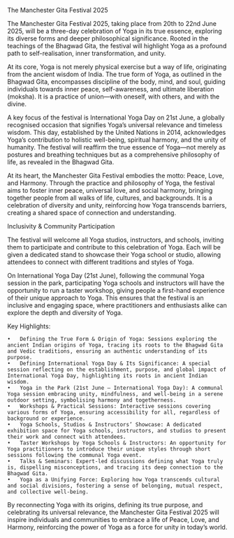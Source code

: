 The Manchester Gita Festival 2025

The Manchester Gita Festival 2025, taking place from 20th to 22nd June 2025, will be a three-day celebration of Yoga in its true essence, exploring its diverse forms and deeper philosophical significance. Rooted in the teachings of the Bhagwad Gita, the festival will highlight Yoga as a profound path to self-realisation, inner transformation, and unity.

At its core, Yoga is not merely physical exercise but a way of life, originating from the ancient wisdom of India. The true form of Yoga, as outlined in the Bhagwad Gita, encompasses discipline of the body, mind, and soul, guiding individuals towards inner peace, self-awareness, and ultimate liberation (moksha). It is a practice of union—with oneself, with others, and with the divine.

A key focus of the festival is International Yoga Day on 21st June, a globally recognised occasion that signifies Yoga’s universal relevance and timeless wisdom. This day, established by the United Nations in 2014, acknowledges Yoga’s contribution to holistic well-being, spiritual harmony, and the unity of humanity. The festival will reaffirm the true essence of Yoga—not merely as postures and breathing techniques but as a comprehensive philosophy of life, as revealed in the Bhagwad Gita.

At its heart, the Manchester Gita Festival embodies the motto: Peace, Love, and Harmony. Through the practice and philosophy of Yoga, the festival aims to foster inner peace, universal love, and social harmony, bringing together people from all walks of life, cultures, and backgrounds. It is a celebration of diversity and unity, reinforcing how Yoga transcends barriers, creating a shared space of connection and understanding.

Inclusivity & Community Participation

The festival will welcome all Yoga studios, instructors, and schools, inviting them to participate and contribute to this celebration of Yoga. Each will be given a dedicated stand to showcase their Yoga school or studio, allowing attendees to connect with different traditions and styles of Yoga.

On International Yoga Day (21st June), following the communal Yoga session in the park, participating Yoga schools and instructors will have the opportunity to run a taster workshop, giving people a first-hand experience of their unique approach to Yoga. This ensures that the festival is an inclusive and engaging space, where practitioners and enthusiasts alike can explore the depth and diversity of Yoga.

Key Highlights:

	•	Defining the True Form & Origin of Yoga: Sessions exploring the ancient Indian origins of Yoga, tracing its roots to the Bhagwad Gita and Vedic traditions, ensuring an authentic understanding of its purpose.
	•	Defining International Yoga Day & Its Significance: A special session reflecting on the establishment, purpose, and global impact of International Yoga Day, highlighting its roots in ancient Indian wisdom.
	•	Yoga in the Park (21st June – International Yoga Day): A communal Yoga session embracing unity, mindfulness, and well-being in a serene outdoor setting, symbolising harmony and togetherness.
	•	Workshops & Practical Sessions: Interactive sessions covering various forms of Yoga, ensuring accessibility for all, regardless of background or experience.
	•	Yoga Schools, Studios & Instructors’ Showcase: A dedicated exhibition space for Yoga schools, instructors, and studios to present their work and connect with attendees.
	•	Taster Workshops by Yoga Schools & Instructors: An opportunity for Yoga practitioners to introduce their unique styles through short sessions following the communal Yoga event.
	•	Talks & Seminars: Expert-led discussions defining what Yoga truly is, dispelling misconceptions, and tracing its deep connection to the Bhagwad Gita.
	•	Yoga as a Unifying Force: Exploring how Yoga transcends cultural and social divisions, fostering a sense of belonging, mutual respect, and collective well-being.

By reconnecting Yoga with its origins, defining its true purpose, and celebrating its universal relevance, the Manchester Gita Festival 2025 will inspire individuals and communities to embrace a life of Peace, Love, and Harmony, reinforcing the power of Yoga as a force for unity in today’s world.
